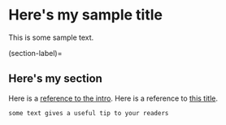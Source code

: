 # Here's my sample title

This is some sample text.

(section-label)=
## Here's my section

Here is a [reference to the intro](index.md). Here is a reference to [this title](section-label).

```{tip}
some text gives a useful tip to your readers
```
